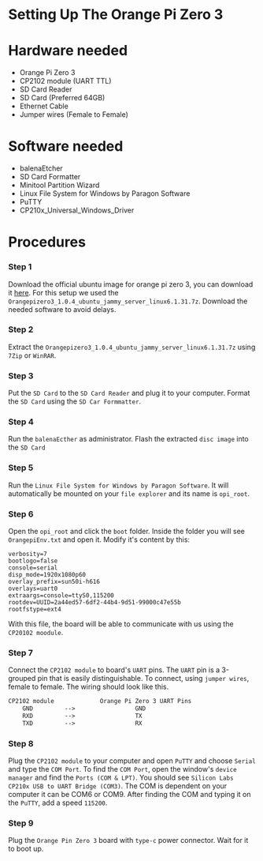 # Setting Up The Orange Pi Zero 3

# Hardware needed
* Orange Pi Zero 3
* CP2102 module (UART TTL)
* SD Card Reader
* SD Card (Preferred 64GB)
* Ethernet Cable
* Jumper wires (Female to Female)

# Software needed
* balenaEtcher
* SD Card Formatter
* Minitool Partition Wizard
* Linux File System for Windows by Paragon Software
* PuTTY
* CP210x_Universal_Windows_Driver

# Procedures
### Step 1
Download the official ubuntu image for orange pi zero 3, you can download it [here](http://www.orangepi.org/html/hardWare/computerAndMicrocontrollers/service-and-support/Orange-Pi-Zero-3.html). For this setup we used the `Orangepizero3_1.0.4_ubuntu_jammy_server_linux6.1.31.7z`.
Download the needed software to avoid delays.

### Step 2
Extract the `Orangepizero3_1.0.4_ubuntu_jammy_server_linux6.1.31.7z` using `7Zip` or `WinRAR`.

### Step 3
Put the `SD Card` to the `SD Card Reader` and plug it to your computer. Format the `SD Card` using the `SD Car Formmatter`.

### Step 4
Run the `balenaEcther` as administrator. Flash the extracted `disc image` into the `SD Card`

### Step 5
Run the `Linux File System for Windows by Paragon Software`. It will automatically be mounted on your `file explorer` and its name is `opi_root`.

### Step 6
Open the `opi_root` and click the `boot` folder. Inside the folder you will see `OrangepiEnv.txt` and open it. Modify it's content by this:
``` env
verbosity=7
bootlogo=false
console=serial
disp_mode=1920x1080p60
overlay_prefix=sun50i-h616
overlays=uart0
extraargs=console=ttyS0,115200
rootdev=UUID=2a44ed57-6df2-44b4-9d51-99000c47e55b
rootfstype=ext4
```
With this file, the board will be able to communicate with us using the `CP20102 moodule`.

### Step 7
Connect the `CP2102 module` to board's `UART` pins. The `UART` pin is a 3-grouped pin that is easily distinguishable. To connect, using `jumper wires`, female to female. The wiring should look like this.
``` txt
CP2102 module             Orange Pi Zero 3 UART Pins
    GND         -->                 GND
    RXD         -->                 TX
    TXD         -->                 RX
```

### Step 8
Plug the `CP2102 module` to your computer and open `PuTTY` and choose `Serial` and type the `COM Port`. To find the `COM Port`, open the window's `device manager` and find the `Ports (COM & LPT)`. You should see `Silicon Labs CP210x USB to UART Bridge (COM3)`. The COM is dependent on your computer
it can be COM6 or COM9. After finding the COM and typing it on the `PuTTY`, add a speed `115200`.

### Step 9
Plug the `Orange Pin Zero 3` board with `type-c` power connector. Wait for it to boot up.
